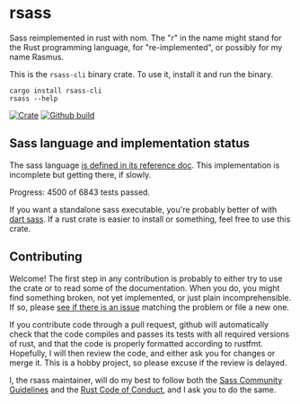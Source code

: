 # rsass

Sass reimplemented in rust with nom.
The "r" in the name might stand for the Rust programming language, for
"re-implemented", or possibly for my name Rasmus.

This is the `rsass-cli` binary crate.
To use it, install it and run the binary.

    cargo install rsass-cli
    rsass --help

[![Crate](https://img.shields.io/crates/v/rsass-cli.svg)](https://crates.io/crates/rsass-cli)
[![Github build](https://github.com/kaj/rsass/workflows/CI/badge.svg)](https://github.com/kaj/rsass/actions)

## Sass language and implementation status

The sass language [is defined in its reference
doc](http://sass-lang.com/documentation/).
This implementation is incomplete but getting there, if slowly.

Progress: 4500 of 6843 tests passed.

If you want a standalone sass executable, you're probably better of
with [dart sass](https://sass-lang.com/dart-sass).
If a rust crate is easier to install or something, feel free to use
this crate.


## Contributing

Welcome!
The first step in any contribution is probably to either try to use
the crate or to read some of the documentation.
When you do, you might find something broken, not yet implemented, or
just plain incomprehensible.
If so, please
[see if there is an issue](https://github.com/kaj/rsass/issues)
matching the problem or file a new one.

If you contribute code through a pull request, github will
automatically check that the code compiles and passes its tests with
all required versions of rust, and that the code is properly formatted
according to rustfmt.
Hopefully, I will then review the code, and either ask you for changes
or merge it.
This is a hobby project, so please excuse if the review is delayed.

I, the rsass maintainer, will do my best to follow both the
[Sass Community Guidelines](https://sass-lang.com/community-guidelines)
and the
[Rust Code of Conduct](https://www.rust-lang.org/policies/code-of-conduct),
and I ask you to do the same.
